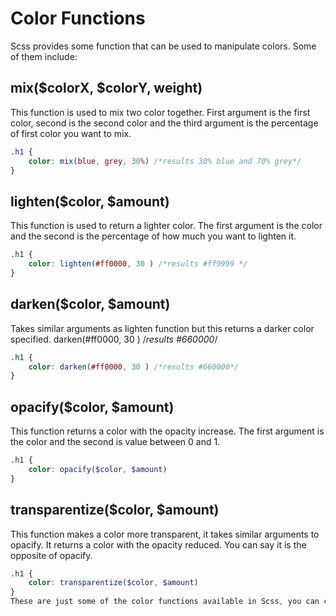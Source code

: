 # Color Functions
Scss provides some function that can be used to manipulate colors. Some of them include:

## mix($colorX, $colorY, weight)
This function is used to mix two color together. First argument is the first color, second is the second color and the third argument is the percentage of first color you want to mix.
```scss
.h1 {
    color: mix(blue, grey, 30%) /*results 30% blue and 70% grey*/
}
```
## lighten($color, $amount)

This function is used to return a lighter color. The first argument is the color and the second is the percentage of how much you want to lighten it.
```scss
.h1 {
    color: lighten(#ff0000, 30 ) /*results #ff9999 */
}
```


## darken($color, $amount)

Takes similar arguments as lighten function but this returns a darker color specified.
darken(#ff0000, 30 ) /*results #660000*/
```scss
.h1 {
    color: darken(#ff0000, 30 ) /*results #660000*/
}
```

## opacify($color, $amount)
This function returns a color with the opacity increase. The first argument is the color and the second is value between 0 and 1.
```scss
.h1 {
    color: opacify($color, $amount)
}
```
<!-- ! cần phải test thử -->

## transparentize($color, $amount)
This function makes a color more transparent, it takes similar arguments to opacify. It returns a color with the opacity reduced. You can say it is the opposite of opacify.
```scss
.h1 {
    color: transparentize($color, $amount)
}
These are just some of the color functions available in Scss, you can check the docs for more.